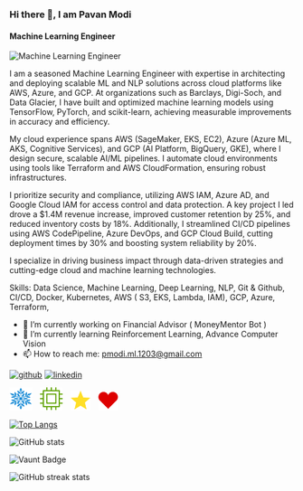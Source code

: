 ### Hi there 👋,  I am Pavan Modi
#### Machine Learning Engineer
![Machine Learning Engineer](https://user-images.githubusercontent.com/74038190/212749171-b84692a8-2b04-4e3b-93ca-ac14705da224.gif)

I am a seasoned Machine Learning Engineer with expertise in architecting and deploying scalable ML and NLP solutions across cloud platforms like AWS, Azure, and GCP. At organizations such as Barclays, Digi-Soch, and Data Glacier, I have built and optimized machine learning models using TensorFlow, PyTorch, and scikit-learn, achieving measurable improvements in accuracy and efficiency.

My cloud experience spans AWS (SageMaker, EKS, EC2), Azure (Azure ML, AKS, Cognitive Services), and GCP (AI Platform, BigQuery, GKE), where I design secure, scalable AI/ML pipelines. I automate cloud environments using tools like Terraform and AWS CloudFormation, ensuring robust infrastructures.

I prioritize security and compliance, utilizing AWS IAM, Azure AD, and Google Cloud IAM for access control and data protection. A key project I led drove a $1.4M revenue increase, improved customer retention by 25%, and reduced inventory costs by 18%. Additionally, I streamlined CI/CD pipelines using AWS CodePipeline, Azure DevOps, and GCP Cloud Build, cutting deployment times by 30% and boosting system reliability by 20%.

I specialize in driving business impact through data-driven strategies and cutting-edge cloud and machine learning technologies.

Skills: Data Science, Machine Learning, Deep Learning, NLP, Git & Github, CI/CD, Docker, Kubernetes, AWS ( S3, EKS, Lambda, IAM), GCP, Azure, Terraform,

- 🔭 I’m currently working on Financial Advisor ( MoneyMentor Bot ) 
- 🌱 I’m currently learning Reinforcement Learning, Advance Computer Vision  
- 📫 How to reach me: pmodi.ml.1203@gmail.com 


[<img src='https://cdn.jsdelivr.net/npm/simple-icons@3.0.1/icons/github.svg' alt='github' height='40'>](https://github.com/Pav-03)  [<img src='https://cdn.jsdelivr.net/npm/simple-icons@3.0.1/icons/linkedin.svg' alt='linkedin' height='40'>](https://www.linkedin.com/in/www.linkedin.com/in/pavanmachinelearning/)  

<a href='https://archiveprogram.github.com/'><img src='https://raw.githubusercontent.com/acervenky/animated-github-badges/master/assets/acbadge.gif' width='40' height='40'></a> <a href='https://docs.github.com/en/developers'><img src='https://raw.githubusercontent.com/acervenky/animated-github-badges/master/assets/devbadge.gif' width='40' height='40'></a> <a href='https://stars.github.com/'><img src='https://raw.githubusercontent.com/acervenky/animated-github-badges/master/assets/starbadge.gif' width='35' height='35'></a> <a href='https://docs.github.com/en/github/supporting-the-open-source-community-with-github-sponsors'><img src='https://raw.githubusercontent.com/acervenky/animated-github-badges/master/assets/sponsorbadge.gif' width='35' height='35'></a> 

[![Top Langs](https://github-readme-stats.vercel.app/api/top-langs/?username=Pav-03)](https://github.com/anuraghazra/github-readme-stats)

![GitHub stats](https://github-readme-stats.vercel.app/api?username=Pav-03&show_icons=true)  

![Vaunt Badge](https://api.vaunt.dev/v1/github/entities/Pav-03/contributions?format=svg&private=false)  

![GitHub streak stats](https://streak-stats.demolab.com/?user=Pav-03)  









